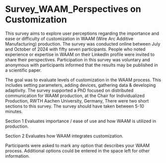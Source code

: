 # Survey_WAAM_Perspectives on Customization
This survey aims to explore user perceptions regarding the importance and ease or difficulty of customization in WAAM (Wire Arc Additive Manufacturing) production.
The survey was conducted online between July and October of 2024 with  fifty seven participants. 
People who noted experience or expertise in WAAM on their LinkedIn profile were invited to share their perspectives. 
Participation in this survey was voluntary and anonymous with participants informed that the results may be published in a scientific paper. 


The goal was to evaluate levels of customization in the WAAM process.
This includes setting parameters, adding devices, gathering data & developing adaptivity.
The survey supported a PhD focused on distributed communication for WAAM production,
at the Chair for Individualized Production, RWTH Aachen University, Germany,
There were two short sections to this survey. The survey should have taken between 5-10 minutes.

Section 1
Evaluates importance / ease of use and how WAAM is utilized in production.

Section 2
Evaluates how WAAM integrates customization.

Participants were asked to mark any option that describes your WAAM process.
Additional options could be entered in the space left for other information.

